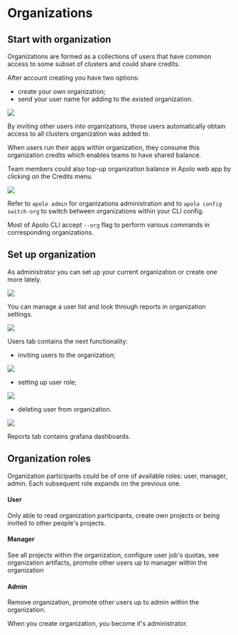 # Organizations

## Start with organization

Organizations are formed as a collections of users that have common access to some subset of clusters and could share credits.

After account creating you have two options:

* create your own organization;
* send your user name for adding to the existed organization.

![](../../../../.gitbook/assets/console_screenshots/choose_org.png)

By inviting other users into organizations, those users automatically obtain access to all clusters organization was added to.

When users run their apps within organization, they consume this organization credits which enables teams to have shared balance.

Team members could also top-up organization balance in Apolo web app by clicking on the Credits menu.

![](../../../../.gitbook/assets/console_screenshots/organizations_balance.png)

Refer to `apolo admin` for organizations administration and to `apolo config switch-org` to switch between organizations within your CLI config.

Most of Apolo CLI accept `--org` flag to perform various commands in corresponding organizations.

## Set up organization

As administrator you can set up your current organization or create one more lately.

![](../../../../.gitbook/assets/console_screenshots/organizations_1.png)

You can manage a user list and look through reports in organization settings.

![](../../../../.gitbook/assets/console_screenshots/org_settings.png)

Users tab contains the next functionality:

* inviting users to the organization;

![](../../../../.gitbook/assets/console_screenshots/org_set_invite_user.png)

* setting up user role;

![](../../../../.gitbook/assets/console_screenshots/org_set_edit_user.png)

* deleting user from organization.

![](../../../../.gitbook/assets/console_screenshots/org_set_remove_user.png)

Reports tab contains grafana dashboards.

## Organization roles

Organization participants could be of one of available roles: user, manager, admin. Each subsequent role expands on the previous one.

#### User

Only able to read organization participants, create own projects or being invited to other people's projects.

#### Manager

See all projects within the organization, configure user job's quotas, see organization artifacts, promote other users up to manager within the organization

#### Admin

Remove organization, promote other users up to admin within the organization.

When you create organization, you become it's administrator.
